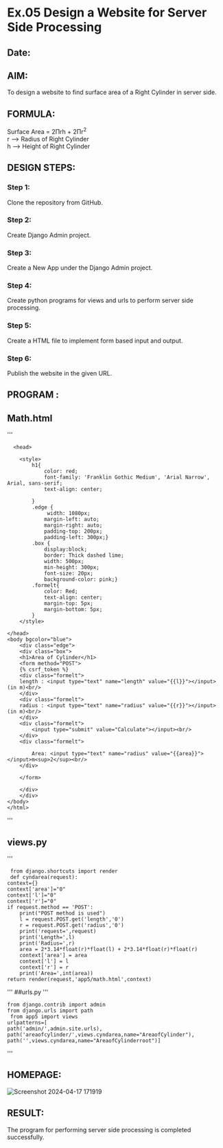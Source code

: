 # Ex.05 Design a Website for Server Side Processing
## Date:

## AIM:
To design a website to find surface area of a Right Cylinder in server side.

## FORMULA:
Surface Area = 2Πrh + 2Πr<sup>2</sup>
<br>r --> Radius of Right Cylinder
<br>h --> Height of Right Cylinder

## DESIGN STEPS:

### Step 1:
Clone the repository from GitHub.

### Step 2:
Create Django Admin project.

### Step 3:
Create a New App under the Django Admin project.

### Step 4:
Create python programs for views and urls to perform server side processing.

### Step 5:
Create a HTML file to implement form based input and output.

### Step 6:
Publish the website in the given URL.

## PROGRAM :
## Math.html
''' 
<html>

      <head>
        
        <style>
            h1{
                color: red;
                font-family: 'Franklin Gothic Medium', 'Arial Narrow', Arial, sans-serif;
                text-align: center;
            
            }
            .edge {
                 width: 1080px;       
                margin-left: auto;
                margin-right: auto;
                padding-top: 200px;
                padding-left: 300px;}
            .box {
                display:block;
                border: Thick dashed lime;
                width: 500px;
                min-height: 300px;
                font-size: 20px;
                background-color: pink;}
            .formelt{
                color: Red;
                text-align: center;
                margin-top: 5px;
                margin-bottom: 5px;
            }
        </style>

    </head>
    <body bgcolor="blue">
        <div class="edge">
        <div class="box">
        <h1>Area of Cylinder</h1>
        <form method="POST">
        {% csrf_token %}
        <div class="formelt">
        length : <input type="text" name="length" value="{{l}}"></input>(in m)<br/>
        </div>
        <div class="formelt">
        radius : <input type="text" name="radius" value="{{r}}"></input>(in m)<br/>
        </div>
        <div class="formelt">
            <input type="submit" value="Calculate"></input><br/>
        </div>
        <div class="formelt">
            
            Area: <input type="text" name="radius" value="{{area}}"></input>m<sup>2</sup><br/>
        </div>

        </form>

        </div>
        </div>
    </body>
    </html>
'''
## views.py
'''

     from django.shortcuts import render
     def cyndarea(request):
    context={}
    context['area']="0"
    context['l']="0"
    context['r']="0"
    if request.method == 'POST':
        print("POST method is used")
        l = request.POST.get('length','0')
        r = request.POST.get('radius','0')
        print('request=',request)
        print('Length=',l)
        print('Radius=',r)
        area = 2*3.14*float(r)*float(l) + 2*3.14*float(r)*float(r)
        context['area'] = area
        context['l'] = l
        context['r'] = r
        print('Area=',int(area))
    return render(request,'app5/math.html',context)
'''
##urls.py
'''


    from django.contrib import admin
    from django.urls import path
     from app5 import views
    urlpatterns=[
    path('admin/',admin.site.urls),
    path('areaofcylinder/',views.cyndarea,name="AreaofCylinder"),
    path('',views.cyndarea,name="AreaofCylinderroot")]
'''





## HOMEPAGE:
![Screenshot 2024-04-17 171919](https://github.com/kaviya546/MathServer/assets/150368823/d85eff85-d23b-4491-bfaf-8a61caee1bfc)

## RESULT:
The program for performing server side processing is completed successfully.
